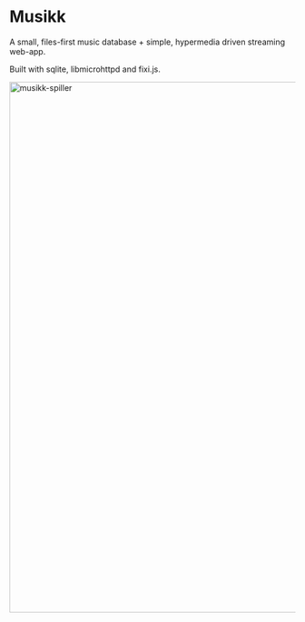 # Musikk
A small, files-first music database + simple, hypermedia driven streaming web-app.

Built with sqlite, libmicrohttpd and fixi.js.

<img width="1437" height="935" alt="musikk-spiller" src="https://github.com/user-attachments/assets/8f03aff6-e46f-47bd-af7d-ac2e8dd28564" />
